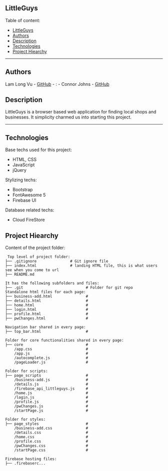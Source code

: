## LittleGuys

Table of content:
- [LittleGuys](#littleguys)
- [Authors](#authors)
- [Description](#description)
- [Technologies](#technologies)
- [Project Hiearchy](#project-hiearchy)

***

## Authors
Lam Long Vu - [GitHub](https://github.com/longvulam "It's not much please don't judge.") - : - Connor Johns - [GitHub](https://github.com/apocalypticcow)

## Description
LittleGuys is a browser based web application for finding local shops and businesses. It simplicity charmed us into starting this project.

***

## Technologies
Base techs used for this project:
* HTML, CSS
* JavaScript
* jQuery

Stylizing techs:
* Bootstrap
* FontAwesome 5
* Firebase UI

Database related techs:
* Cloud FireStore

## Project Hiearchy
Content of the project folder:

```
 Top level of project folder: 
├── .gitignore               # Git ignore file
├── index.html               # landing HTML file, this is what users see when you come to url
├── README.md

It has the following subfolders and files:
├── .git                            # Folder for git repo
Standalone html files for each page:
├── business-add.html               # 
├── details.html                    # 
├── home.html                       # 
├── login.html                      # 
├── profile.html                    # 
├── pwChanges.html                  # 

Navigation bar shared in every page:
├── top_bar.html                    # 

Folder for core functionalities shared in every page:
├── core                            # 
    /app.css                        # 
    /app.js                         # 
    /autocomplete.js                # 
    /pageLoader.js                  # 

Folder for scripts:
├── page_scripts                    # 
    /business-add.js                # 
    /details.js                     # 
    /firebase_api_littleguys.js     # 
    /home.js                        # 
    /login.js                       # 
    /profile.js                     # 
    /pwChanges.js                   # 
    /startPage.js                   # 

Folder for styles:
├── page_styles                     # 
    /business-add.css               # 
    /details.css                    # 
    /home.css                       # 
    /profile.css                    # 
    /pwChanges.css                  # 
    /startPage.css                  # 

Firebase hosting files: 
├── .firebaserc...

```

